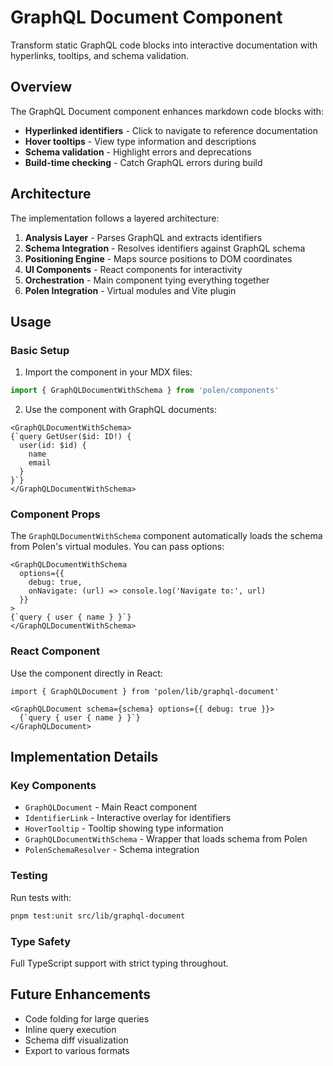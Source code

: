 # GraphQL Document Component

Transform static GraphQL code blocks into interactive documentation with hyperlinks, tooltips, and schema validation.

## Overview

The GraphQL Document component enhances markdown code blocks with:

- **Hyperlinked identifiers** - Click to navigate to reference documentation
- **Hover tooltips** - View type information and descriptions
- **Schema validation** - Highlight errors and deprecations
- **Build-time checking** - Catch GraphQL errors during build

## Architecture

The implementation follows a layered architecture:

1. **Analysis Layer** - Parses GraphQL and extracts identifiers
2. **Schema Integration** - Resolves identifiers against GraphQL schema
3. **Positioning Engine** - Maps source positions to DOM coordinates
4. **UI Components** - React components for interactivity
5. **Orchestration** - Main component tying everything together
6. **Polen Integration** - Virtual modules and Vite plugin

## Usage

### Basic Setup

1. Import the component in your MDX files:

```typescript
import { GraphQLDocumentWithSchema } from 'polen/components'
```

2. Use the component with GraphQL documents:

```mdx
<GraphQLDocumentWithSchema>
{`query GetUser($id: ID!) {
  user(id: $id) {
    name
    email
  }
}`}
</GraphQLDocumentWithSchema>
```

### Component Props

The `GraphQLDocumentWithSchema` component automatically loads the schema from Polen's virtual modules. You can pass options:

```mdx
<GraphQLDocumentWithSchema 
  options={{ 
    debug: true,
    onNavigate: (url) => console.log('Navigate to:', url)
  }}
>
{`query { user { name } }`}
</GraphQLDocumentWithSchema>
```

### React Component

Use the component directly in React:

```tsx
import { GraphQLDocument } from 'polen/lib/graphql-document'

<GraphQLDocument schema={schema} options={{ debug: true }}>
  {`query { user { name } }`}
</GraphQLDocument>
```

## Implementation Details

### Key Components

- `GraphQLDocument` - Main React component
- `IdentifierLink` - Interactive overlay for identifiers
- `HoverTooltip` - Tooltip showing type information
- `GraphQLDocumentWithSchema` - Wrapper that loads schema from Polen
- `PolenSchemaResolver` - Schema integration

### Testing

Run tests with:

```bash
pnpm test:unit src/lib/graphql-document
```

### Type Safety

Full TypeScript support with strict typing throughout.

## Future Enhancements

- Code folding for large queries
- Inline query execution
- Schema diff visualization
- Export to various formats

